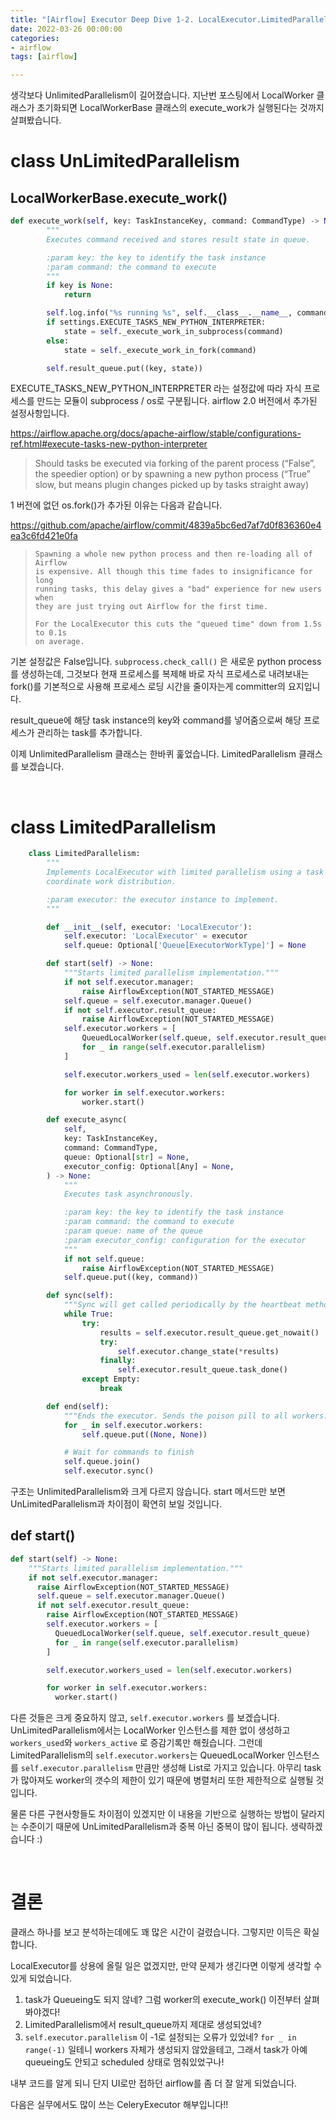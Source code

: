 ```yaml
---
title: "[Airflow] Executor Deep Dive 1-2. LocalExecutor.LimitedParallelism"
date: 2022-03-26 00:00:00
categories:
- airflow
tags: [airflow]

---
```


생각보다 UnlimitedParallelism이 길어졌습니다. 지난번 포스팅에서 LocalWorker 클래스가 초기화되면 LocalWorkerBase 클래스의 execute_work가 실행된다는 것까지 살펴봤습니다.





# class UnLimitedParallelism



## LocalWorkerBase.execute_work()

```python
def execute_work(self, key: TaskInstanceKey, command: CommandType) -> None:
        """
        Executes command received and stores result state in queue.

        :param key: the key to identify the task instance
        :param command: the command to execute
        """
        if key is None:
            return

        self.log.info("%s running %s", self.__class__.__name__, command)
        if settings.EXECUTE_TASKS_NEW_PYTHON_INTERPRETER:
            state = self._execute_work_in_subprocess(command)
        else:
            state = self._execute_work_in_fork(command)

        self.result_queue.put((key, state))


```

EXECUTE_TASKS_NEW_PYTHON_INTERPRETER 라는 설정값에 따라 자식 프로세스를 만드는 모듈이 subprocess / os로 구분됩니다. airflow 2.0 버전에서 추가된 설정사항입니다.

https://airflow.apache.org/docs/apache-airflow/stable/configurations-ref.html#execute-tasks-new-python-interpreter

> Should tasks be executed via forking of the parent process (“False”, the speedier option) or by spawning a new python process (“True” slow, but means plugin changes picked up by tasks straight away)



1 버전에 없던 os.fork()가 추가된 이유는 다음과 같습니다.

https://github.com/apache/airflow/commit/4839a5bc6ed7af7d0f836360e4ea3c6fd421e0fa

> ```
> Spawning a whole new python process and then re-loading all of Airflow
> is expensive. All though this time fades to insignificance for long
> running tasks, this delay gives a "bad" experience for new users when
> they are just trying out Airflow for the first time.
> 
> For the LocalExecutor this cuts the "queued time" down from 1.5s to 0.1s
> on average.
> ```

기본 설정값은 False입니다.  `subprocess.check_call()` 은 새로운 python process를 생성하는데, 그것보다 현재 프로세스를 복제해 바로 자식 프로세스로 내려보내는 fork()를 기본적으로 사용해 프로세스 로딩 시간을 줄이자는게 committer의 요지입니다. 

result_queue에 해당 task instance의 key와 command를 넣어줌으로써 해당 프로세스가 관리하는 task를 추가합니다.



이제 UnlimitedParallelism 클래스는 한바퀴 훑었습니다. LimitedParallelism 클래스를 보겠습니다.

<br/>

# class LimitedParallelism

```python
    class LimitedParallelism:
        """
        Implements LocalExecutor with limited parallelism using a task queue to
        coordinate work distribution.

        :param executor: the executor instance to implement.
        """

        def __init__(self, executor: 'LocalExecutor'):
            self.executor: 'LocalExecutor' = executor
            self.queue: Optional['Queue[ExecutorWorkType]'] = None

        def start(self) -> None:
            """Starts limited parallelism implementation."""
            if not self.executor.manager:
                raise AirflowException(NOT_STARTED_MESSAGE)
            self.queue = self.executor.manager.Queue()
            if not self.executor.result_queue:
                raise AirflowException(NOT_STARTED_MESSAGE)
            self.executor.workers = [
                QueuedLocalWorker(self.queue, self.executor.result_queue)
                for _ in range(self.executor.parallelism)
            ]

            self.executor.workers_used = len(self.executor.workers)

            for worker in self.executor.workers:
                worker.start()

        def execute_async(
            self,
            key: TaskInstanceKey,
            command: CommandType,
            queue: Optional[str] = None,
            executor_config: Optional[Any] = None,
        ) -> None:
            """
            Executes task asynchronously.

            :param key: the key to identify the task instance
            :param command: the command to execute
            :param queue: name of the queue
            :param executor_config: configuration for the executor
            """
            if not self.queue:
                raise AirflowException(NOT_STARTED_MESSAGE)
            self.queue.put((key, command))

        def sync(self):
            """Sync will get called periodically by the heartbeat method."""
            while True:
                try:
                    results = self.executor.result_queue.get_nowait()
                    try:
                        self.executor.change_state(*results)
                    finally:
                        self.executor.result_queue.task_done()
                except Empty:
                    break

        def end(self):
            """Ends the executor. Sends the poison pill to all workers."""
            for _ in self.executor.workers:
                self.queue.put((None, None))

            # Wait for commands to finish
            self.queue.join()
            self.executor.sync()
```

구조는 UnlimitedParallelism와 크게 다르지 않습니다. start 메서드만 보면 UnLimitedParallelism과 차이점이 확연히 보일 것입니다.



## def start()

```python
def start(self) -> None:
    """Starts limited parallelism implementation."""
    if not self.executor.manager:
      raise AirflowException(NOT_STARTED_MESSAGE)
      self.queue = self.executor.manager.Queue()
      if not self.executor.result_queue:
        raise AirflowException(NOT_STARTED_MESSAGE)
        self.executor.workers = [
          QueuedLocalWorker(self.queue, self.executor.result_queue)
          for _ in range(self.executor.parallelism)
        ]

        self.executor.workers_used = len(self.executor.workers)

        for worker in self.executor.workers:
          worker.start()
```



다른 것들은 크게 중요하지 않고, `self.executor.workers` 를 보겠습니다. UnLimitedParallelism에서는 LocalWorker 인스턴스를 제한 없이 생성하고 `workers_used`와 `workers_active` 로 증감기록만 해줬습니다. 그런데 LimitedParallelism의 `self.executor.workers`는  QueuedLocalWorker 인스턴스를 `self.executor.parallelism` 만큼만 생성해 List로 가지고 있습니다. 아무리 task가 많아져도 worker의 갯수의 제한이 있기 때문에 병렬처리 또한 제한적으로 실행될 것입니다.

물론 다른 구현사항들도 차이점이 있겠지만 이 내용을 기반으로 실행하는 방법이 달라지는 수준이기 때문에 UnLimitedParallelism과 중복 아닌 중복이 많이 됩니다. 생략하겠습니다 :)

<br/>

# 결론

클래스 하나를 보고 분석하는데에도 꽤 많은 시간이 걸렸습니다. 그렇지만 이득은 확실합니다.

LocalExecutor를 상용에 올릴 일은 없겠지만, 만약 문제가 생긴다면 이렇게 생각할 수 있게 되었습니다.

1. task가 Queueing도 되지 않네? 그럼 worker의 execute_work() 이전부터 살펴봐야겠다!
2. LimitedParallelism에서 result_queue까지 제대로 생성되었네?
3. `self.executor.parallelism` 이 -1로 설정되는 오류가 있었네? `for _ in range(-1)` 일테니 workers 자체가 생성되지 않았을테고, 그래서 task가 아예 queueing도 안되고 scheduled 상태로 멈춰있었구나!



내부 코드를 알게 되니 단지 UI로만 접하던 airflow를 좀 더 잘 알게 되었습니다.

다음은 실무에서도 많이 쓰는 CeleryExecutor 해부입니다!!





















